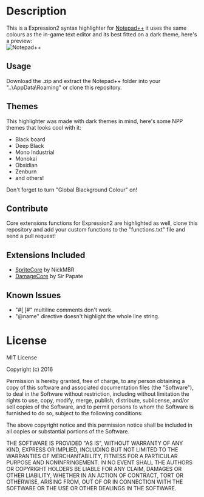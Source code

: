# Description
This is a Expression2 syntax highlighter for [Notepad++](https://notepad-plus-plus.org/) it uses the same colours as the in-game text editor and its best fitted on a dark theme, here's a preview:<br />
![Notepad++](http://i.imgur.com/AH2MuCz.png)

## Usage
Download the .zip and extract the Notepad++ folder into your "..\AppData\Roaming\" or clone this repository.

## Themes
This highlighter was made with dark themes in mind, here's some NPP themes that looks cool with it:

- Black board
- Deep Black
- Mono Industrial
- Monokai
- Obsidian
- Zenburn
- and others!

Don't forget to turn "Global Blackground Colour" on!

## Contribute
Core extensions functions for Expression2 are highlighted as well, clone this repository and add your custom functions to the "functions.txt" file and send a pull request!

## Extensions Included
- [SpriteCore](http://steamcommunity.com/sharedfiles/filedetails/?id=811333794) by NickMBR
- [DamageCore](http://steamcommunity.com/sharedfiles/filedetails/?id=217370580) by Sir Papate

## Known Issues
- "#[ ]#" multiline comments don't work.
- "@name" directive doesn't highlight the whole line string.

# License

MIT License

Copyright (c) 2016 

Permission is hereby granted, free of charge, to any person obtaining a copy
of this software and associated documentation files (the "Software"), to deal
in the Software without restriction, including without limitation the rights
to use, copy, modify, merge, publish, distribute, sublicense, and/or sell
copies of the Software, and to permit persons to whom the Software is
furnished to do so, subject to the following conditions:

The above copyright notice and this permission notice shall be included in all
copies or substantial portions of the Software.

THE SOFTWARE IS PROVIDED "AS IS", WITHOUT WARRANTY OF ANY KIND, EXPRESS OR
IMPLIED, INCLUDING BUT NOT LIMITED TO THE WARRANTIES OF MERCHANTABILITY,
FITNESS FOR A PARTICULAR PURPOSE AND NONINFRINGEMENT. IN NO EVENT SHALL THE
AUTHORS OR COPYRIGHT HOLDERS BE LIABLE FOR ANY CLAIM, DAMAGES OR OTHER
LIABILITY, WHETHER IN AN ACTION OF CONTRACT, TORT OR OTHERWISE, ARISING FROM,
OUT OF OR IN CONNECTION WITH THE SOFTWARE OR THE USE OR OTHER DEALINGS IN THE
SOFTWARE.
